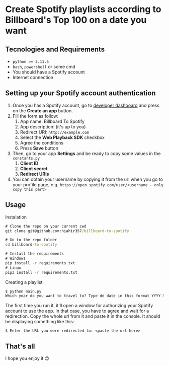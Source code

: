 # Create Spotify playlists according to Billboard's Top 100 on a date you want

## Tecnologies and Requirements

+ `python >= 3.11.5`
+ `bash`, `powershell` or some cmd
+ You should have a Spotify account
+ Internet connection

## Setting up your Spotify account authentication

1. Once you has a Spotify account, go to [developer dashboard](https://developer.spotify.com/dashboard) and press on the **Create an app** button.
2. Fill the form as follow:
   1. App name: Billboard To Spotify
   2. App description: (it's up to you)
   3. Redirect URI: `http://example.com`
   4. Select the **Web Playback SDK** checkbox
   5. Agree the conditions
   6. Press **Save** button
3. Then, go to your app **Settings** and be ready to copy some values in the `constants.py`
   1. **Client ID**
   2. **Client secret**
   3. **Redirect URIs**
4. You can obtain your username by copying it from the url when you go to your profile page, e.g. `https://open.spotify.com/user/<username - only copy this part>`

## Usage

Instalation

```cmd
# Clone the repo on your current cwd
git clone git@github.com:hiahir357/billboard-to-spotify

# Go to the repo folder
cd billboard-to-spotify

# Install the requirements
# Windows
pip install -r requirements.txt
# Linux
pip3 install -r requirements.txt
```

Creating a playlist

```cmd
$ python main.py
Which year do you want to travel to? Type de date in this format YYYY-MM-DD -> 2002-08-12
```

The first time you run it, it'll open a window for authorizing your Spotify account to use the app. In that case, you have to agree and wait for a redirection. Copy the whole url from it and paste it in the console. It should be displaying something like this:

`$ Enter the URL you were redirected to: <paste the url here>`

## That's all

I hope you enjoy it 😊
